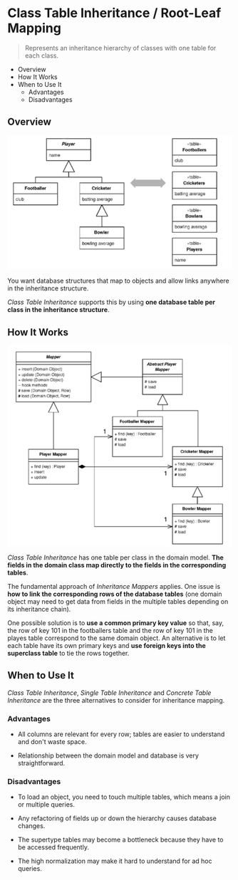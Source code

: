 # Class Table Inheritance / Root-Leaf Mapping

> Represents an inheritance hierarchy of classes with one table for each class.

* Overview
* How It Works
* When to Use It
  * Advantages
  * Disadvantages

## Overview

![](2021-07-28-00-05-15.png)

You want database structures that map to objects and allow links anywhere in the inheritance structure.

*Class Table Inheritance* supports this by using **one database table per class in the inheritance structure**.

## How It Works

![](2021-07-28-00-05-27.png)

*Class Table Inheritance* has one table per class in the domain model. **The fields in the domain class map directly to the fields in the corresponding tables**. 

The fundamental approach of *Inheritance Mappers* applies. One issue is **how to link the corresponding rows of the database tables** (one domain object may need to get data from fields in the multiple tables depending on its inheritance chain).

One possible solution is to **use a common primary key value** so that, say, the row of key 101 in the footballers table and the row of key 101 in the playes table correspond to the same domain object. An alternative is to let each table have its own primary keys and **use foreign keys into the superclass table** to tie the rows together.

## When to Use It

*Class Table Inheritance*, *Single Table Inheritance* and *Concrete Table Inheritance* are the three alternatives to consider for inheritance mapping.

### Advantages

* All columns are relevant for every row; tables are easier to understand and don't waste space.

* Relationship between the domain model and database is very straightforward.

### Disadvantages

* To load an object, you need to touch multiple tables, which means a join or multiple queries.

* Any refactoring of fields up or down the hierarchy causes database changes.

* The supertype tables may become a bottleneck because they have to be accessed frequently.

* The high normalization may make it hard to understand for ad hoc queries.
